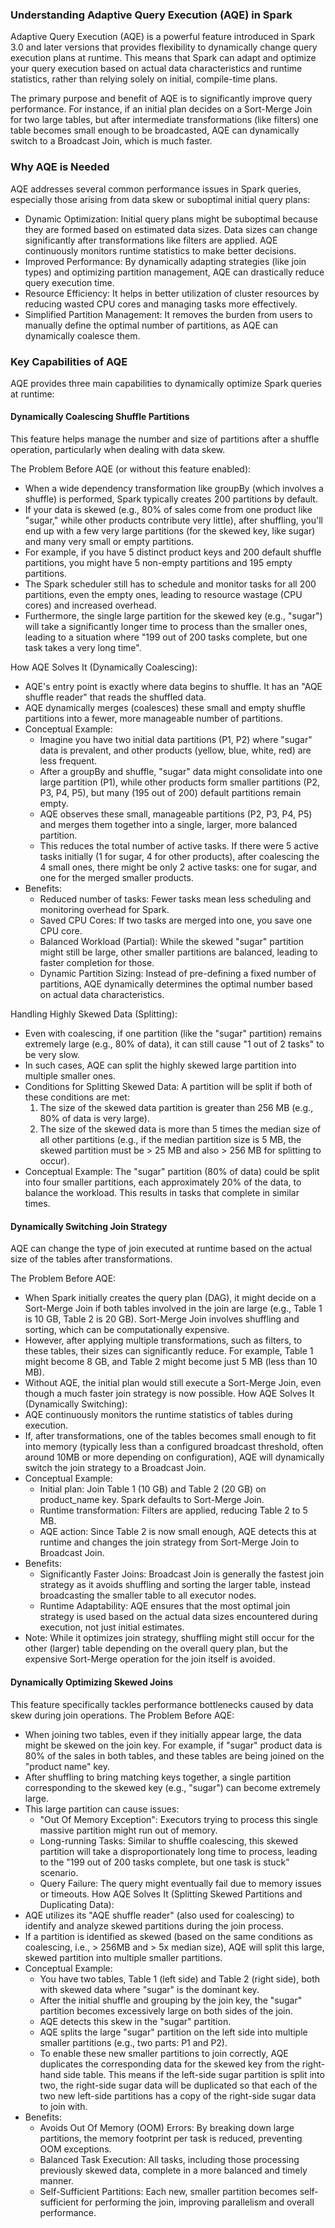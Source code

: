 ### **Understanding Adaptive Query Execution (AQE) in Spark**

Adaptive Query Execution (AQE) is a powerful feature introduced in Spark 3.0 and later versions that provides flexibility to dynamically change query execution plans at runtime. This means that Spark can adapt and optimize your query execution based on actual data characteristics and runtime statistics, rather than relying solely on initial, compile-time plans.

The primary purpose and benefit of AQE is to significantly improve query performance. For instance, if an initial plan decides on a Sort-Merge Join for two large tables, but after intermediate transformations (like filters) one table becomes small enough to be broadcasted, AQE can dynamically switch to a Broadcast Join, which is much faster.

### **Why AQE is Needed**

AQE addresses several common performance issues in Spark queries, especially those arising from data skew or suboptimal initial query plans:

- Dynamic Optimization: Initial query plans might be suboptimal because they are formed based on estimated data sizes. Data sizes can change significantly after transformations like filters are applied. AQE continuously monitors runtime statistics to make better decisions.
- Improved Performance: By dynamically adapting strategies (like join types) and optimizing partition management, AQE can drastically reduce query execution time.
- Resource Efficiency: It helps in better utilization of cluster resources by reducing wasted CPU cores and managing tasks more effectively.
- Simplified Partition Management: It removes the burden from users to manually define the optimal number of partitions, as AQE can dynamically coalesce them.

### **Key Capabilities of AQE**

AQE provides three main capabilities to dynamically optimize Spark queries at runtime:

#### **Dynamically Coalescing Shuffle Partitions**
This feature helps manage the number and size of partitions after a shuffle operation, particularly when dealing with data skew.

The Problem Before AQE (or without this feature enabled):

- When a wide dependency transformation like groupBy (which involves a shuffle) is performed, Spark typically creates 200 partitions by default.
- If your data is skewed (e.g., 80% of sales come from one product like "sugar," while other products contribute very little), after shuffling, you'll end up with a few very large partitions (for the skewed key, like sugar) and many very small or empty partitions.
- For example, if you have 5 distinct product keys and 200 default shuffle partitions, you might have 5 non-empty partitions and 195 empty partitions.
- The Spark scheduler still has to schedule and monitor tasks for all 200 partitions, even the empty ones, leading to resource wastage (CPU cores) and increased overhead.
- Furthermore, the single large partition for the skewed key (e.g., "sugar") will take a significantly longer time to process than the smaller ones, leading to a situation where "199 out of 200 tasks complete, but one task takes a very long time".

How AQE Solves It (Dynamically Coalescing):

- AQE's entry point is exactly where data begins to shuffle. It has an "AQE shuffle reader" that reads the shuffled data.
- AQE dynamically merges (coalesces) these small and empty shuffle partitions into a fewer, more manageable number of partitions.
- Conceptual Example:
    - Imagine you have two initial data partitions (P1, P2) where "sugar" data is prevalent, and other products (yellow, blue, white, red) are less frequent.
    - After a groupBy and shuffle, "sugar" data might consolidate into one large partition (P1), while other products form smaller partitions (P2, P3, P4, P5), but many (195 out of 200) default partitions remain empty.
    - AQE observes these small, manageable partitions (P2, P3, P4, P5) and merges them together into a single, larger, more balanced partition.
    - This reduces the total number of active tasks. If there were 5 active tasks initially (1 for sugar, 4 for other products), after coalescing the 4 small ones, there might be only 2 active tasks: one for sugar, and one for the merged smaller products.
- Benefits:
    - Reduced number of tasks: Fewer tasks mean less scheduling and monitoring overhead for Spark.
    - Saved CPU Cores: If two tasks are merged into one, you save one CPU core.
    - Balanced Workload (Partial): While the skewed "sugar" partition might still be large, other smaller partitions are balanced, leading to faster completion for those.
    - Dynamic Partition Sizing: Instead of pre-defining a fixed number of partitions, AQE dynamically determines the optimal number based on actual data characteristics.

Handling Highly Skewed Data (Splitting):

- Even with coalescing, if one partition (like the "sugar" partition) remains extremely large (e.g., 80% of data), it can still cause "1 out of 2 tasks" to be very slow.
- In such cases, AQE can split the highly skewed large partition into multiple smaller ones.
- Conditions for Splitting Skewed Data: A partition will be split if both of these conditions are met:
    1. The size of the skewed data partition is greater than 256 MB (e.g., 80% of data is very large).
    2. The size of the skewed data is more than 5 times the median size of all other partitions (e.g., if the median partition size is 5 MB, the skewed partition must be > 25 MB and also > 256 MB for splitting to occur).
- Conceptual Example: The "sugar" partition (80% of data) could be split into four smaller partitions, each approximately 20% of the data, to balance the workload. This results in tasks that complete in similar times.

#### **Dynamically Switching Join Strategy**

AQE can change the type of join executed at runtime based on the actual size of the tables after transformations.

The Problem Before AQE:
- When Spark initially creates the query plan (DAG), it might decide on a Sort-Merge Join if both tables involved in the join are large (e.g., Table 1 is 10 GB, Table 2 is 20 GB). Sort-Merge Join involves shuffling and sorting, which can be computationally expensive.
- However, after applying multiple transformations, such as filters, to these tables, their sizes can significantly reduce. For example, Table 1 might become 8 GB, and Table 2 might become just 5 MB (less than 10 MB).
- Without AQE, the initial plan would still execute a Sort-Merge Join, even though a much faster join strategy is now possible.
How AQE Solves It (Dynamically Switching):
- AQE continuously monitors the runtime statistics of tables during execution.
- If, after transformations, one of the tables becomes small enough to fit into memory (typically less than a configured broadcast threshold, often around 10MB or more depending on configuration), AQE will dynamically switch the join strategy to a Broadcast Join.
- Conceptual Example:
    - Initial plan: Join Table 1 (10 GB) and Table 2 (20 GB) on product_name key. Spark defaults to Sort-Merge Join.
    - Runtime transformation: Filters are applied, reducing Table 2 to 5 MB.
    - AQE action: Since Table 2 is now small enough, AQE detects this at runtime and changes the join strategy from Sort-Merge Join to Broadcast Join.
- Benefits:
    - Significantly Faster Joins: Broadcast Join is generally the fastest join strategy as it avoids shuffling and sorting the larger table, instead broadcasting the smaller table to all executor nodes.
    - Runtime Adaptability: AQE ensures that the most optimal join strategy is used based on the actual data sizes encountered during execution, not just initial estimates.
- Note: While it optimizes join strategy, shuffling might still occur for the other (larger) table depending on the overall query plan, but the expensive Sort-Merge operation for the join itself is avoided.

#### **Dynamically Optimizing Skewed Joins**

This feature specifically tackles performance bottlenecks caused by data skew during join operations.
The Problem Before AQE:
- When joining two tables, even if they initially appear large, the data might be skewed on the join key. For example, if "sugar" product data is 80% of the sales in both tables, and these tables are being joined on the "product name" key.
- After shuffling to bring matching keys together, a single partition corresponding to the skewed key (e.g., "sugar") can become extremely large.
- This large partition can cause issues:
    - "Out Of Memory Exception": Executors trying to process this single massive partition might run out of memory.
    - Long-running Tasks: Similar to shuffle coalescing, this skewed partition will take a disproportionately long time to process, leading to the "199 out of 200 tasks complete, but one task is stuck" scenario.
    - Query Failure: The query might eventually fail due to memory issues or timeouts.
How AQE Solves It (Splitting Skewed Partitions and Duplicating Data):
- AQE utilizes its "AQE shuffle reader" (also used for coalescing) to identify and analyze skewed partitions during the join process.
- If a partition is identified as skewed (based on the same conditions as coalescing, i.e., > 256MB and > 5x median size), AQE will split this large, skewed partition into multiple smaller partitions.
- Conceptual Example:
    - You have two tables, Table 1 (left side) and Table 2 (right side), both with skewed data where "sugar" is the dominant key.
    - After the initial shuffle and grouping by the join key, the "sugar" partition becomes excessively large on both sides of the join.
    - AQE detects this skew in the "sugar" partition.
    - AQE splits the large "sugar" partition on the left side into multiple smaller partitions (e.g., two parts: P1 and P2).
    - To enable these new smaller partitions to join correctly, AQE duplicates the corresponding data for the skewed key from the right-hand side table. This means if the left-side sugar partition is split into two, the right-side sugar data will be duplicated so that each of the two new left-side partitions has a copy of the right-side sugar data to join with.
- Benefits:
    - Avoids Out Of Memory (OOM) Errors: By breaking down large partitions, the memory footprint per task is reduced, preventing OOM exceptions.
    - Balanced Task Execution: All tasks, including those processing previously skewed data, complete in a more balanced and timely manner.
    - Self-Sufficient Partitions: Each new, smaller partition becomes self-sufficient for performing the join, improving parallelism and overall performance.
